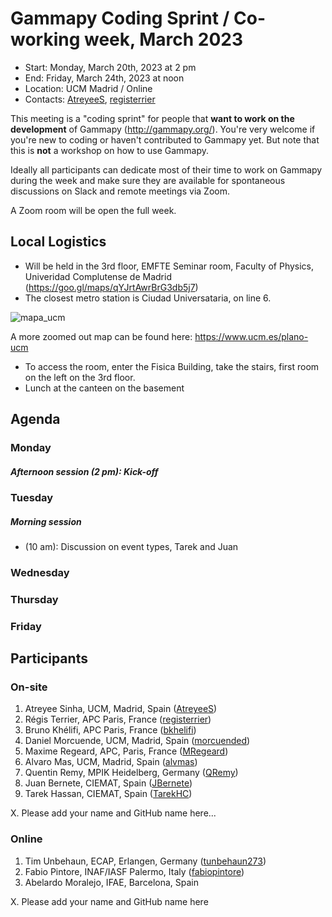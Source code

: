# Gammapy Coding Sprint / Co-working week, March 2023

* Start: Monday, March 20th, 2023 at 2 pm
* End: Friday, March 24th, 2023 at noon
* Location: UCM Madrid / Online
* Contacts: [AtreyeeS](https://github.com/AtreyeeS), [registerrier](https://https://github.com/github.com/registerrier)

This meeting is a "coding sprint" for people that **want to work on the development** of Gammapy
(http://gammapy.org/). You're very welcome if you're new to coding or haven't contributed to
Gammapy yet. But note that this is **not** a workshop on how to use Gammapy.

Ideally all participants can dedicate most of their time to work on Gammapy during the week and make sure they are available for spontaneous discussions on Slack and remote meetings via Zoom.

A Zoom room will be open the full week.

## Local Logistics

- Will be held in the 3rd floor, EMFTE Seminar room, Faculty of Physics, Univeridad Complutense de Madrid (https://goo.gl/maps/qYJrtAwrBrG3db5j7)
- The closest metro station is Ciudad Universataria, on line 6.

![mapa_ucm](https://user-images.githubusercontent.com/32677370/225902054-c6f466e7-e5d8-455d-ad90-25b71617553f.jpg)

A more zoomed out map can be found here: https://www.ucm.es/plano-ucm


- To access the room, enter the Fisica Building, take the stairs, first room on the left on the 3rd floor.
- Lunch at the canteen on the basement



## Agenda


### Monday 
##### Afternoon session (2 pm): Kick-off

### Tuesday

##### Morning session 

- (10 am): Discussion on event types, Tarek and Juan

### Wednesday


### Thursday 

### Friday 

## Participants

### On-site

1. Atreyee Sinha, UCM, Madrid, Spain ([AtreyeeS](https://github.com/AtreyeeS))
2. Régis Terrier, APC Paris, France ([registerrier](https://github.com/registerrier))
3. Bruno Khélifi, APC Paris, France ([bkhelifi](https://github.com/bkhelifi))
4. Daniel Morcuende, UCM, Madrid, Spain ([morcuended](https://github.com/morcuended))
5. Maxime Regeard, APC, Paris, France ([MRegeard](https://github.com/MRegeard))
6. Alvaro Mas, UCM, Madrid, Spain ([alvmas](https://github.com/alvmas))
7. Quentin Remy, MPIK Heidelberg, Germany ([QRemy](https://github.com/QRemy))
8. Juan Bernete, CIEMAT, Spain ([JBernete](https://github.com/JBernete))
9. Tarek Hassan, CIEMAT, Spain ([TarekHC](https://github.com/TarekHC))

X. Please add your name and GitHub name here...

### Online

1. Tim Unbehaun, ECAP, Erlangen, Germany ([tunbehaun273](https://github.com/tunbehaun273))
2. Fabio Pintore, INAF/IASF Palermo, Italy ([fabiopintore](https://github.com/fabiopintore))
3. Abelardo Moralejo, IFAE, Barcelona, Spain

X. Please add your name and GitHub name here
